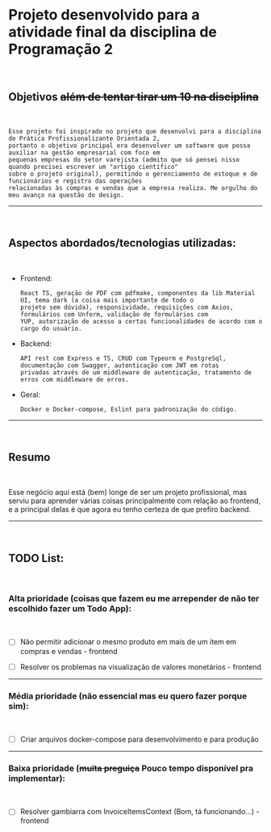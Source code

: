 # Projeto desenvolvido para a atividade final da disciplina de Programação 2

<br>

## Objetivos <s>além de tentar tirar um 10 na disciplina</s>

<br>

    Esse projeto foi inspirado no projeto que desenvolvi para a disciplina de Prática Profissionalizante Orientada 2,
    portanto o objetivo principal era desenvolver um software que possa auxiliar na gestão empresarial com foco em
    pequenas empresas do setor varejista (admito que só pensei nisso quando precisei escrever um "artigo científico"
    sobre o projeto original), permitindo o gerenciamento de estoque e de funcionários e registro das operações 
    relacionadas às compras e vendas que a empresa realiza. Me orgulho do meu avanço na questão do design.

<hr>
<br>

## Aspectos abordados/tecnologias utilizadas:<br>

<br>

- Frontend:

      React TS, geração de PDF com pdfmake, componentes da lib Material UI, tema dark (a coisa mais importante de todo o
      projeto sem dúvida), responsividade, requisições com Axios, formulários com Unform, validação de formulários com 
      YUP, autorização de acesso a certas funcionalidades de acordo com o cargo do usuário.

- Backend:

      API rest com Express e TS, CRUD com Typeorm e PostgreSql, documentação com Swagger, autenticação com JWT em rotas 
      privadas através de um middleware de autenticação, tratamento de erros com middleware de erros.

- Geral:

      Docker e Docker-compose, Eslint para padronização do código.

<hr>
<br>

## Resumo

<br>

Esse negócio aqui está (bem) longe de ser um projeto profissional, mas serviu para aprender várias coisas principalmente com
relação ao frontend, e a principal delas é que agora eu tenho certeza de que prefiro backend.

<hr>
<br>

## TODO List:

<br>

### Alta prioridade (coisas que fazem eu me arrepender de não ter escolhido fazer um Todo App):

<br>

- [ ] Não permitir adicionar o mesmo produto em mais de um item em compras e vendas - frontend

- [ ] Resolver os problemas na visualização de valores monetários - frontend

<hr>

### Média prioridade (não essencial mas eu quero fazer porque sim):

<br>

- [ ] Criar arquivos docker-compose para desenvolvimento e para produção

<hr>

### Baixa prioridade (<s>muita preguiça</s> Pouco tempo disponível pra implementar):

<br>

- [ ] Resolver gambiarra com InvoiceItemsContext (Bom, tá funcionando...) - frontend
